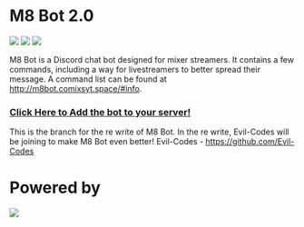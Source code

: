 # M8 Bot 2.0
[![](https://img.shields.io/badge/node-js-blue.svg)](https://nodejs.org/en/) [![](https://img.shields.io/badge/discord-js-blue.svg)](https://github.com/hydrabolt/discord.js) [![](https://discordapp.com/api/guilds/250354580926365697/widget.png?style=shield)](https://discord.gg/JBrAVYD)

M8 Bot is a Discord chat bot designed for mixer streamers. It contains a few commands, including a way for livestreamers to better spread their message. A command list can be found at http://m8bot.comixsyt.space/#info.


### [Click Here to Add the bot to your server!]

This is the branch for the re write of M8 Bot.
In the re write, Evil-Codes will be joining to make M8 Bot even better!
Evil-Codes - https://github.com/Evil-Codes

# Powered by
[![](https://camo.githubusercontent.com/40129aa4640399b5e65cc3c101361a6a0b5d6467/68747470733a2f2f646973636f72642e6a732e6f72672f7374617469632f6c6f676f2e737667)](https://discord.js.org)

   [ComixsYT]: <https://comixsyt.space>
   [Click Here to Add the bot to your server!]: <https://github.com/MAPReiff/M8-Bot/wiki/Setup>
